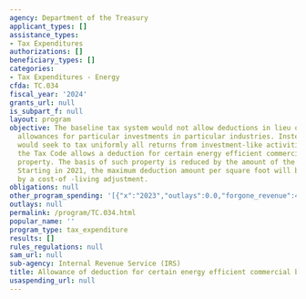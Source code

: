 ```yaml
---
agency: Department of the Treasury
applicant_types: []
assistance_types:
- Tax Expenditures
authorizations: []
beneficiary_types: []
categories:
- Tax Expenditures - Energy
cfda: TC.034
fiscal_year: '2024'
grants_url: null
is_subpart_f: null
layout: program
objective: The baseline tax system would not allow deductions in lieu of normal depreciation
  allowances for particular investments in particular industries. Instead, it generally
  would seek to tax uniformly all returns from investment-like activities. In contrast,
  the Tax Code allows a deduction for certain energy efficient commercial building
  property. The basis of such property is reduced by the amount of the deduction.
  Starting in 2021, the maximum deduction amount per square foot will be increased
  by a cost-of -living adjustment.
obligations: null
other_program_spending: '[{"x":"2023","outlays":0.0,"forgone_revenue":430000000.0},{"x":"2024","outlays":0.0,"forgone_revenue":510000000.0},{"x":"2025","outlays":0.0,"forgone_revenue":590000000.0}]'
outlays: null
permalink: /program/TC.034.html
popular_name: ''
program_type: tax_expenditure
results: []
rules_regulations: null
sam_url: null
sub-agency: Internal Revenue Service (IRS)
title: Allowance of deduction for certain energy efficient commercial building property
usaspending_url: null
---
```

